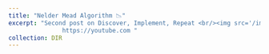 ```yaml
---
title: "Nelder Mead Algorithm 📉"
excerpt: "Second post on Discover, Implement, Repeat <br/><img src='/images/DIR.png' width='100' height='50'>
               https://youtube.com "
collection: DIR
---
```

